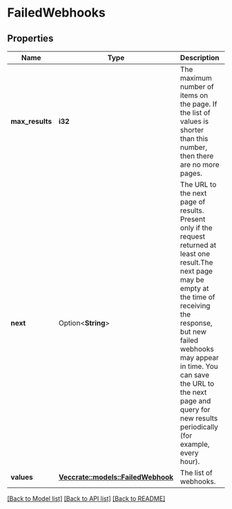 # FailedWebhooks

## Properties

Name | Type | Description | Notes
------------ | ------------- | ------------- | -------------
**max_results** | **i32** | The maximum number of items on the page. If the list of values is shorter than this number, then there are no more pages. | 
**next** | Option<**String**> | The URL to the next page of results. Present only if the request returned at least one result.The next page may be empty at the time of receiving the response, but new failed webhooks may appear in time. You can save the URL to the next page and query for new results periodically (for example, every hour). | [optional]
**values** | [**Vec<crate::models::FailedWebhook>**](FailedWebhook.md) | The list of webhooks. | 

[[Back to Model list]](../README.md#documentation-for-models) [[Back to API list]](../README.md#documentation-for-api-endpoints) [[Back to README]](../README.md)


